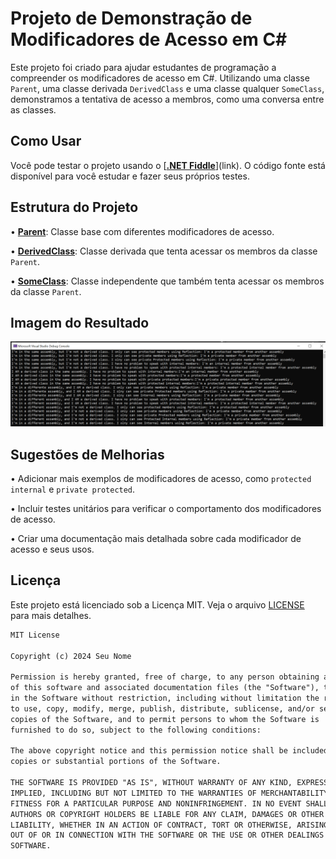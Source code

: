 # Projeto de Demonstração de Modificadores de Acesso em C#

Este projeto foi criado para ajudar estudantes de programação a compreender os modificadores de acesso em C#. Utilizando uma classe `Parent`, uma classe derivada `DerivedClass` e uma classe qualquer `SomeClass`, demonstramos a tentativa de acesso a membros, como uma conversa entre as classes.

## Como Usar

Você pode testar o projeto usando o [[**.NET Fiddle**](https://www.bing.com/search?form=SKPBOT&q=.NET%20Fiddle)](link). O código fonte está disponível para você estudar e fazer seus próprios testes.

## Estrutura do Projeto

•  [**Parent**](https://www.bing.com/search?form=SKPBOT&q=Parent): Classe base com diferentes modificadores de acesso.

•  [**DerivedClass**](https://www.bing.com/search?form=SKPBOT&q=DerivedClass): Classe derivada que tenta acessar os membros da classe `Parent`.

•  [**SomeClass**](https://www.bing.com/search?form=SKPBOT&q=SomeClass): Classe independente que também tenta acessar os membros da classe `Parent`.


## Imagem do Resultado

![Resultado](ResultadoAccessModifiersDemo.png)

## Sugestões de Melhorias

•  Adicionar mais exemplos de modificadores de acesso, como `protected internal` e `private protected`.

•  Incluir testes unitários para verificar o comportamento dos modificadores de acesso.

•  Criar uma documentação mais detalhada sobre cada modificador de acesso e seus usos.


## Licença

Este projeto está licenciado sob a Licença MIT. Veja o arquivo [LICENSE](LICENSE) para mais detalhes.

```markdown
MIT License

Copyright (c) 2024 Seu Nome

Permission is hereby granted, free of charge, to any person obtaining a copy
of this software and associated documentation files (the "Software"), to deal
in the Software without restriction, including without limitation the rights
to use, copy, modify, merge, publish, distribute, sublicense, and/or sell
copies of the Software, and to permit persons to whom the Software is
furnished to do so, subject to the following conditions:

The above copyright notice and this permission notice shall be included in all
copies or substantial portions of the Software.

THE SOFTWARE IS PROVIDED "AS IS", WITHOUT WARRANTY OF ANY KIND, EXPRESS OR
IMPLIED, INCLUDING BUT NOT LIMITED TO THE WARRANTIES OF MERCHANTABILITY,
FITNESS FOR A PARTICULAR PURPOSE AND NONINFRINGEMENT. IN NO EVENT SHALL THE
AUTHORS OR COPYRIGHT HOLDERS BE LIABLE FOR ANY CLAIM, DAMAGES OR OTHER
LIABILITY, WHETHER IN AN ACTION OF CONTRACT, TORT OR OTHERWISE, ARISING FROM,
OUT OF OR IN CONNECTION WITH THE SOFTWARE OR THE USE OR OTHER DEALINGS IN THE
SOFTWARE.
